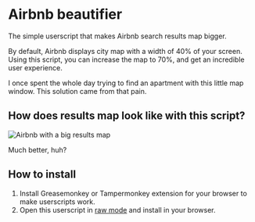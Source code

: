 # Airbnb beautifier
The simple userscript that makes Airbnb search results map bigger.

By default, Airbnb displays city map with a width of 40% of your screen. Using this script, you can increase the map to 70%, and get an incredible user experience.

I once spent the whole day trying to find an apartment with this little map window. This solution came from that pain.

## How does results map look like with this script? ##
![Airbnb with a big results map](https://dl.dropboxusercontent.com/u/17113606/airbnb-gets-better.png)

Much better, huh?

## How to install ##
1. Install Greasemonkey or Tampermonkey extension for your browser to make userscripts work.
2. Open this userscript in [raw mode](https://github.com/docomoz/airbnb-beautifier/raw/master/airbnb-search-beautifier.user.js) and install in your browser.
